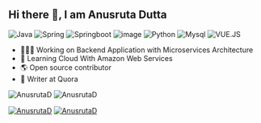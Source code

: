 ## Hi there 👋, I am Anusruta Dutta


![Java](https://img.shields.io/badge/Java-ED8B00?style=for-the-badge&logo=java&logoColor=white)
![Spring](https://img.shields.io/badge/Spring-6DB33F?style=for-the-badge&logo=spring&logoColor=white)
![Springboot](https://img.shields.io/badge/Spring_Boot-F2F4F9?style=for-the-badge&logo=spring-boot)
![image](https://img.shields.io/badge/Docker-2CA5E0?style=for-the-badge&logo=docker&logoColor=white)
![Python](https://img.shields.io/badge/Python-FFD43B?style=for-the-badge&logo=python&logoColor=blue)
![Mysql](https://img.shields.io/badge/MySQL-005C84?style=for-the-badge&logo=mysql&logoColor=white)
![VUE.JS](https://img.shields.io/badge/Vue.js-35495E?style=for-the-badge&logo=vuedotjs&logoColor=4FC08D)

- 🧑🏻‍💻 Working on Backend Application with Microservices Architecture
- 🦿 Learning Cloud With Amazon Web Services 
- 🌎 Open source contributor
- 📝 Writer at Quora

<img src="https://komarev.com/ghpvc/?username=AnusrutaD&color=green" alt="AnusrutaD" />
<img src="https://github-readme-stats.vercel.app/api?username=AnusrutaD&show_icons=true&count_private=true&include_all_commits=true&hide=issues,contribs" alt="AnusrutaD" />

<a href="https://www.linkedin.com/in/anusruta-dutta/" target="blank"><img align="center" src="https://img.shields.io/badge/LinkedIn-0077B5?style=for-the-badge&logo=linkedin&logoColor=white" alt="AnusrutaD" /></a>
<a href="https://twitter.com/Anusruta" target="blank"><img align="center" src="https://img.shields.io/badge/Twitter-1DA1F2?style=for-the-badge&logo=twitter&logoColor=white" alt="AnusrutaD" /></a>
